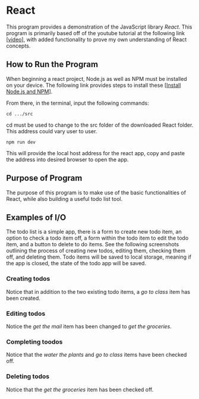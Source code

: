# React
This program provides a demonstration of the JavaScript library *React*. This program is primarily based off of the youtube tutorial at the following link [[video](https://www.youtube.com/watch?v=Rh3tobg7hEo)], with added functionality to prove my own understanding of React concepts.

## How to Run the Program
When beginning a react project, Node.js as well as NPM must be installed on your device. The following link provides steps to install these [[Install Node.js and NPM](https://radixweb.com/blog/installing-npm-and-nodejs-on-windows-and-mac)].

From there, in the terminal, input the following commands:
```
cd .../src
```
cd must be used to change to the src folder of the downloaded React folder. This address could vary user to user. 
```
npm run dev
```
This will provide the local host address for the react app, copy and paste the address into desired browser to open the app.

## Purpose of Program
The purpose of this program is to make use of the basic functionalities of React, while also building a useful todo list tool.

## Examples of I/O
The todo list is a simple app, there is a form to create new todo item, an option to check a todo item off, a form within the todo item to edit the todo item, and a button to delete to do items. 
See the following screenshots outlining the process of creating new todos, editing them, checking them off, and deleting them. 
Todo items will be saved to local storage, meaning if the app is closed, the state of the todo app will be saved. 
### Creating todos
Notice that in addition to the two existing todo items, a *go to class* item has been created.
### Editing todos
Notice the *get the mail* item has been changed to *get the groceries*.
### Completing toodos
Notice that the *water the plants* and *go to class* items have been checked off.
### Deleting todos
Notice that the *get the groceries* item has been checked off. 


```python

```
